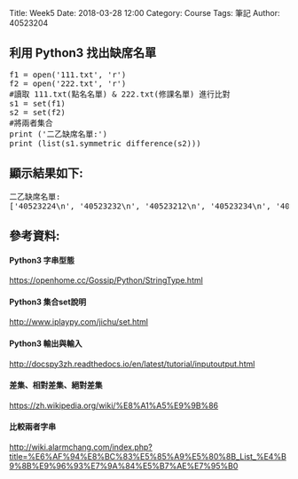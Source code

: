 Title: Week5
Date: 2018-03-28 12:00
Category: Course
Tags: 筆記
Author: 40523204

<h2>利用 Python3 找出缺席名單</h2>
<!-- PELICAN_END_SUMMARY -->
<pre>
f1 = open('111.txt', 'r')
f2 = open('222.txt', 'r')
#讀取 111.txt(點名名單) & 222.txt(修課名單) 進行比對
s1 = set(f1)
s2 = set(f2)
#將兩者集合
print ('二乙缺席名單:')
print (list(s1.symmetric_difference(s2)))
</pre>
<h2>顯示結果如下:</h2>
<pre>
二乙缺席名單:
['40523224\n', '40523232\n', '40523212\n', '40523234\n', '40523227\n', '40523231\n', '40523217\n', '40523222\n']
</pre>
<h2>參考資料:</h2>
<h4>Python3 字串型態</h4>
<a href="https://openhome.cc/Gossip/Python/StringType.html">https://openhome.cc/Gossip/Python/StringType.html </a>
<h4>Python3 集合set說明</h4>
<a href="http://www.iplaypy.com/jichu/set.html">http://www.iplaypy.com/jichu/set.html </a>
<h4>Python3 輸出與輸入</h4>
<a href="http://docspy3zh.readthedocs.io/en/latest/tutorial/inputoutput.html">http://docspy3zh.readthedocs.io/en/latest/tutorial/inputoutput.html </a>
<h4>差集、相對差集、絕對差集</h4>
<a href="https://zh.wikipedia.org/wiki/%E8%A1%A5%E9%9B%86">https://zh.wikipedia.org/wiki/%E8%A1%A5%E9%9B%86 </a>
<h4>比較兩者字串</h4>
<a href="http://wiki.alarmchang.com/index.php?title=%E6%AF%94%E8%BC%83%E5%85%A9%E5%80%8B_List_%E4%B9%8B%E9%96%93%E7%9A%84%E5%B7%AE%E7%95%B0">http://wiki.alarmchang.com/index.php?title=%E6%AF%94%E8%BC%83%E5%85%A9%E5%80%8B_List_%E4%B9%8B%E9%96%93%E7%9A%84%E5%B7%AE%E7%95%B0 </a>